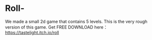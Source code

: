 # Roll-
We made a small 2d game that contains 5 levels.
This is the very rough version of this game.
Get FREE DOWNLOAD here：https://tastelight.itch.io/roll
